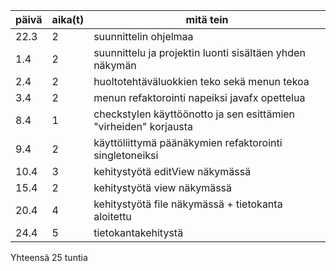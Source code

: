 |päivä|aika(t)|mitä tein|
|-----|----|---------|
|22.3|2|suunnittelin ohjelmaa|
|1.4|2|suunnittelu ja projektin luonti sisältäen yhden näkymän|
|2.4|2|huoltotehtäväluokkien teko sekä menun tekoa|
|3.4|2|menun refaktorointi napeiksi javafx opettelua|
|8.4|1|checkstylen käyttöönotto ja sen esittämien "virheiden" korjausta|
|9.4|2|käyttöliittymä päänäkymien refaktorointi singletoneiksi
|10.4|3|kehitystyötä editView näkymässä|
|15.4|2|kehitystyötä view näkymässä|
|20.4|4|kehitystyötä file näkymässä + tietokanta aloitettu|
|24.4|5|tietokantakehitystä|

Yhteensä 25 tuntia
